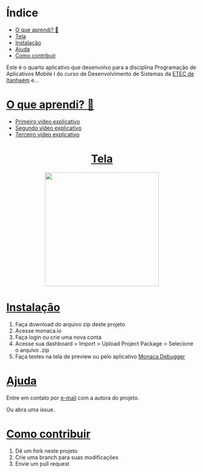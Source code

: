 # Índice
* [O que aprendi? :thinking:](#o-que-aprendi-thinking)
* [Tela](#tela)
* [Instalação](#instalação)
* [Ajuda](#ajuda)
* [Como contribuir](#como-contribuir)

Este é o quarto aplicativo que desenvolvo para a disciplina Programação de Aplicativos Mobile I do curso de Desenvolvimento de Sistemas da [ETEC de Itanhaém](https://etecitanhaem.com.br/) e...

# [O que aprendi? :thinking:](#índice)
- [Primeiro vídeo explicativo](https://youtu.be/hpfcUg5_opM)
- [Segundo vídeo explicativo](https://youtu.be/SnZ_aIgmwtY)
- [Terceiro vídeo explicativo](https://youtu.be/3lKr92b_kMQ)

<a href="#índice"><h1 align="center">Tela</h1></a>
<p align="center">
  <kbd><img width="300" src="https://i.ibb.co/wM38Srs/IMG-20201016-181545.jpg" /></kbd>
</p>

# [Instalação](#índice)
1. Faça download do arquivo zip deste projeto
2. Acesse monaca.io
3. Faça login ou crie uma nova conta
4. Acesse sua dashboard > Import > Upload Project Package > Selecione o arquivo .zip
5. Faça testes na tela de preview ou pelo aplicativo [Monaca Debugger](https://play.google.com/store/apps/details?id=mobi.monaca.debugger)

# [Ajuda](#índice)
Entre em contato por <a href="mailto:anabeatriz.augusto06@yahoo.com">e-mail</a> com a autora do projeto.

Ou abra uma issue.

# [Como contribuir](#índice)
1. Dê um fork neste projeto
2. Crie uma branch para suas modificações
3. Envie um pull request
